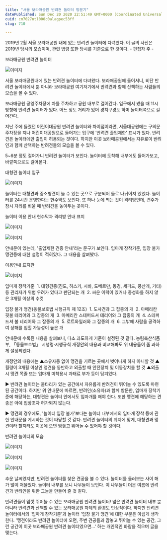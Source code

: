 ```yaml
---
title: "서울 보라매공원 반려견 놀이터 방문기"
datePublished: Sun Dec 20 2020 22:51:49 GMT+0000 (Coordinated Universal Time)
cuid: cm7027ntl000c0alagpec53ff
slug: 710

---
```



2019년 2월 서울 보라매공원 내에 있는 반려견 놀이터에 다녀왔다. 이 글의 사진은 2019년 당시의 모습이며, 관련 법령 또한 당시를 기준으로 한 것이다. - 편집자 주 -

보라매공원 반려견 놀이터

![이미지](https://cdn.hashnode.com/res/hashnode/image/upload/v1739252784411/f6fcf93f-6349-427b-82d4-6491e5baccc5.jpeg)

서울 보라매공원내에 있는 반려견 놀이터에 다녀왔다. 보라매공원에 들어서니, 비단 반려견 놀이터에서 뿐 아니라 보라매공원 여기저기에서 반려견과 함께 산책하는 사람들의 모습을 볼 수 있다.

보라매공원 공영주차장에 차를 주차하고 공원 내부로 걸어간다. 입구에서 봤을 때 11시 방향에 반려견 놀이터가 있다. 어느 정도 거리가 있어 경치구경도 하며 놀이터쪽으로 걸어간다.

지난 주에 들렸던 어린이대공원 반려견 놀이터와 차이점이라면, 서울대공원에는 구의문 주차장을 지나 어린이대공원으로 들어가는 입구에 '반려견 출입제한' 표시가 있다. 반려견은 놀이터에만 출입이 허용되는 것이다. 하지만 이곳 보라매공원에서는 자유로이 반려인과 함께 산책하는 반려견들의 모습을 볼 수 있다.

5~6분 정도 걸어가니 반려견 놀이터가 보인다. 놀이터에 도착해 내부에도 들어가보고, 바깥쪽으로도 걸어본다.

대형견 놀이터 입구

![이미지](https://cdn.hashnode.com/res/hashnode/image/upload/v1739252786798/6ca0c7aa-4384-4483-8ea6-4b0156904430.jpeg)

놀이터는 대형견과 중소형견이 놀 수 있는 곳으로 구분되어 둘로 나뉘어져 있었다. 놀이터를 24시간 운영한다는 현수막도 보인다. 또 하나 눈에 띄는 것이 격리방인데, 견주가 잠시 자리를 비울 때 반려견을 놓아두는 곳이다.

놀이터 이용 안내 현수막과 격리방 안내 표지

![이미지](https://cdn.hashnode.com/res/hashnode/image/upload/v1739252789312/39db035a-432c-4c31-a370-8aa0077e1313.jpeg)

![이미지](https://cdn.hashnode.com/res/hashnode/image/upload/v1739252791714/bb900ecd-4884-4129-98cd-52ddd0ee8a69.jpeg)

안내문이 있는데, '출입제한 견종 안내'라는 문구가 보인다. 입마개 장착기준, 입장 불가 맹견등에 대한 설명이 적혀있다. 그 내용을 살펴봤다.

이용안내 표지판

![이미지](https://cdn.hashnode.com/res/hashnode/image/upload/v1739252793919/4401692f-ea89-4731-90b7-ee081f3d597b.jpeg)

입마개 장착기준  1. 대형견종(진도, 허스키, 시바, 도베르만, 동경, 세퍼드, 풍산개, 기타) 등 관리자가 위험 우려가 있다고 판단되는 개  2. 싸운 이력이 있거나 중성화를 하지 않은 3개월 이상의 수컷

입장 불가 맹견(동물보호법 시행규칙 제 12조)  1. 도사견과 그 잡종의 개  2. 아메리칸 핏불 테리어와 그 잡종의 개  3. 아메리칸 스테퍼드셔 테리어와 그 잡종의 개  4. 스테퍼드셔 불 테리어와 그 잡종의 개  5. 로트와일러와 그 잡종의 개  6. 그밖에 사람을 공격하여 상해를 입힐 가능성이 높은 개

안내문에 수록된 내용을 살펴보니, 다소 과도하게 기준이 설정된 것 같다. 농림축산식품부, 「동물보호법」 시행령·시행규칙 개정안의 내용과 비교해봐도 위 내용들이 좀 과하게 설정되었다.

개정안의 내용에는 ▲소유자등 없이 맹견을 기르는 곳에서 벗어나게 하지 아니할 것 ▲월령이 3개월 이상인 맹견을 동반하고 외출할 때 안전장치 및 이동장치를 할 것 ▲외출시 맹견 목줄 또는 입마개 미착용시 과태료 부가 등이 담겨있다.

▶ 반려견 놀이터는 울타리가 있는 공간에서 자유롭게 반려견이 뛰어놀 수 있도록 마련된 공간이다. 하지만 위 안내문에 따르면, 반려인(소유자)과 함께 방문한, 입마개 장착기준에 해당하는, 대형견은 놀이터 안에서도 입마개를 해야 한다. 또한 맹견에 해당하는 견종은 아예 입장조차 허가되지 않는다.

▶ 맹견의 경우에도, '놀이터 입장 불가'보다는 놀이터 내부에서의 입마개 장착 등에 관한 안내문을 게시하는 것이 타당할 것 같다. 반려견 놀이터의 취지에 맞게, 대형견과 맹견이라 할지라도 이곳에 오면 맘놓고 뛰어놀 수 있어야 할 것이다.

반려견 놀이터의 모습

![이미지](https://cdn.hashnode.com/res/hashnode/image/upload/v1739252796427/1989d0bf-3cdd-4776-97df-b9b26be59e3b.jpeg)

![이미지](https://cdn.hashnode.com/res/hashnode/image/upload/v1739252799067/032dad00-c315-4992-be5a-45f6e16d42c2.jpeg)

![이미지](https://cdn.hashnode.com/res/hashnode/image/upload/v1739252801565/ac94a345-df26-4ad7-a5f4-2d5c489e0613.jpeg)

추운 날씨였지만, 반려견 놀이터를 찾은 견공을 볼 수 있다. 놀이터를 둘러보는 사이 해가 많이 저물었다. 놀이터 내부를 보니 나무들이 보인다. 이 나무들이 더운 여름에 반려견과 반려인을 위한 그늘을 만들어 줄 것 같다.

반려견들이 맘껏 뛰어놀 수 있는 보라매공원 반려견 놀이터! 넓은 반려견 놀이터 내부 뿐 아니라 반려견과 산책할 수 있는 보라매공원 자체의 환경도 인상적이다. 하지만 반려견 놀이터에서의 '입마개 장착기준'과 놀이터 '입장 불가 맹견'에 대한 부분은 아쉽게 생각한다. '맹견이라도 반려견 놀이터에 오면, 주변 견공들과 맘놓고 뛰어놀 수 있는 공간, 그런 공간이 이곳 보라매공원 반려견 놀이터였으면…' 하는 개인적인 바람을 적으며 글을 맺는다.